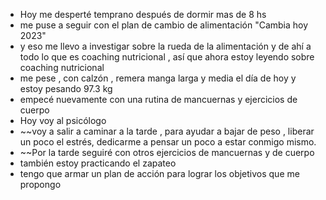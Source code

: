 - Hoy me desperté temprano después de dormir mas de 8 hs 
- me puse a seguir con el plan de cambio de alimentación "Cambia hoy 2023"
- y eso me llevo a investigar sobre la rueda de la alimentación y de ahí a todo lo que es coaching nutricional , así que ahora estoy leyendo sobre coaching nutricional
- me pese , con calzón , remera manga larga y media el día de hoy y estoy pesando 97.3 kg
- empecé nuevamente con una rutina de mancuernas y ejercicios de cuerpo
- Hoy voy al psicólogo
- ~~voy a salir a caminar a la tarde , para ayudar a bajar de peso , liberar un poco el estrés, dedicarme a pensar un poco a estar conmigo mismo.
- ~~Por la tarde seguiré con otros ejercicios de mancuernas y de cuerpo
- también estoy practicando el zapateo 
- tengo que armar un plan de acción para lograr los objetivos que me propongo


